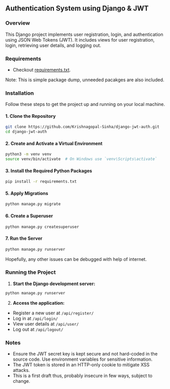 ## Authentication System using Django & JWT 

### Overview
This Django project implements user registration, login, and authentication using JSON Web Tokens (JWT). It includes views for user registration, login, retrieving user details, and logging out.

### Requirements
- Checkout [requirements.txt](./requirements.txt). 

Note: This is simple package dump, unneeded pacakges are also included.

### Installation

Follow these steps to get the project up and running on your local machine.

#### 1. Clone the Repository

```sh
git clone https://github.com/Krishnagopal-Sinha/django-jwt-auth.git
cd django-jwt-auth
```

#### 2. Create and Activate a Virtual Environment

```sh
python3 -m venv venv
source venv/bin/activate  # On Windows use `venv\Scripts\activate`
```

#### 3. Install the Required Python Packages

```sh
pip install -r requirements.txt
```

#### 5. Apply Migrations

```sh
python manage.py migrate
```

#### 6. Create a Superuser

```sh
python manage.py createsuperuser
```

#### 7. Run the Server

```sh
python manage.py runserver
```

Hopefully, any other issues can be debugged with help of internet.

### Running the Project

1. **Start the Django development server:**

```sh
python manage.py runserver
```

2. **Access the application:**

- Register a new user at `/api/register/`
- Log in at `/api/login/`
- View user details at `/api/user/`
- Log out at `/api/logout/`

### Notes

- Ensure the JWT secret key is kept secure and not hard-coded in the source code. Use environment variables for sensitive information.
- The JWT token is stored in an HTTP-only cookie to mitigate XSS attacks.
- This is a first draft thus, probably insecure in few ways, subject to change.
